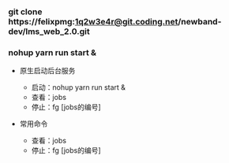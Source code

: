 ### git clone https://felixpmg:1q2w3e4r@git.coding.net/newband-dev/lms_web_2.0.git
### nohup yarn run start &
* 原生启动后台服务
    * 启动：nohup yarn run start &
    * 查看：jobs
    * 停止：fg [jobs的编号]

* 常用命令
    * 查看：jobs
    * 停止：fg [jobs的编号]
    
